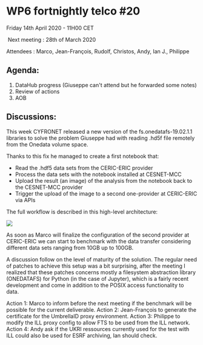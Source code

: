 #  WP6 fortnightly telco #20

Friday 14th April 2020 - 11H00 CET

​	Next meeting : 28th of March 2020

Attendees :  Marco, Jean-François, Rudolf, Christos, Andy, Ian J., Philippe


## Agenda:

1. DataHub progress (Giuseppe can't attend but he forwarded some notes)
2. Review of actions
3. AOB

## Discussions:

This week CYFRONET released a new version of the fs.onedatafs-19.02.1.1 libraries to solve the
problem Giuseppe had with reading .hd5f file remotely from the Onedata volume space.

Thanks to this fix he managed to create a first notebook that:

- Read the .hdf5 data sets from the CERIC-ERIC provider
- Process the data sets with the notebook installed at CESNET-MCC
- Upload the result (an image) of the analysis from the notebook back to the CESNET-MCC provider
- Trigger the upload of the image to a second one-provider at CERIC-ERIC via APIs

The full workflow is described in this high-level architecture:

![](https://raw.githubusercontent.com/panosc-eu/panosc/master/Work%20Packages/WP6%20EOSC%20Integration/Materials/OneData%20Pilot%20architecture.png)

As soon as Marco will finalize the configuration of the second provider at CERIC-ERIC we can start to benchmark with the data transfer considering different data sets ranging from 10GB up to 100GB.

A discussion follow on the level of maturity of the solution. The regular need of patches to achieve this setup was a bit surprising, after the meeting  I realized that these patches concerns  mostly a filesystem abstraction library (ONEDATAFS) for Python (in the case of Jupyter), which is a fairly recent development and come in addition to the POSIX access functionality to data.

Action 1: Marco to inform before the next meeting  if the benchmark will be possible for the current deliverable.
Action 2: Jean-François to generate the certificate for the UmbrellaID proxy environment.
Action 3: Philippe to modify the ILL proxy config to allow FTS to be used from the ILL network.
Action 4: Andy ask if the UKRI ressources currently used for the test with ILL could also be used for ESRF archiving, Ian should check.